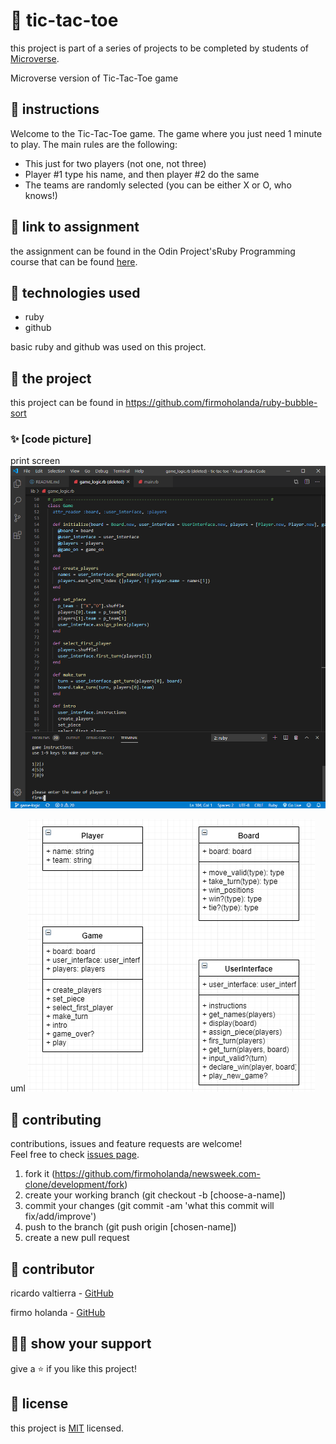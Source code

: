 # 📃 tic-tac-toe

this project is part of a series of projects to be completed by students of [Microverse](https://www.microverse.org/ 'The Global School for Remote Software Developers!').

Microverse version of Tic-Tac-Toe game

## 🔨 instructions

Welcome to the Tic-Tac-Toe game. The game where you just need 1 minute to play.
The main rules are the following:

- This just for two players (not one, not three)
- Player #1 type his name, and then player #2 do the same
- The teams are randomly selected (you can be either X or O, who knows!)

## 🔗 link to assignment

the assignment can be found in the Odin Project'sRuby Programming course that can be found [here](https://www.theodinproject.com/courses/ruby-programming/lessons/oop).



## 📡 technologies used

- ruby
- github

basic ruby and github was used on this project.



## 🚀 the project

this project can be found in https://github.com/firmoholanda/ruby-bubble-sort

### ✨ [code picture]

print screen
<a href="https://github.com/ricardovaltierra/tic-tac-toe/blob/readme-game-instructions/img/screen01.png" target="_blank">
    <img alt="page animation" src="https://github.com/ricardovaltierra/tic-tac-toe/blob/readme-game-instructions/img/screen01.png"/>
</a>


uml
<a href="https://github.com/ricardovaltierra/tic-tac-toe/blob/readme-game-instructions/img/uml01.png" target="_blank">
    <img alt="page animation" src="https://github.com/ricardovaltierra/tic-tac-toe/blob/readme-game-instructions/img/uml01.png"/>
</a>


## 🤝 contributing

contributions, issues and feature requests are welcome!<br/>Feel free to check [issues page](https://github.com/firmoholanda/newsweek.com-clone/development/issues).

1. fork it (https://github.com/firmoholanda/newsweek.com-clone/development/fork)
2. create your working branch (git checkout -b [choose-a-name])
3. commit your changes (git commit -am 'what this commit will fix/add/improve')
4. push to the branch (git push origin [chosen-name])
5. create a new pull request



## 🤖 contributor

ricardo valtierra - [GitHub](https://github.com/ricardovaltierra)

firmo holanda - [GitHub](https://github.com/firmoholanda)



## 🙋‍♂ show your support

give a ⭐️ if you like this project!



## 📝 license

this project is [MIT](https://github.com/firmoholanda/newsweek.com-clone/development/blob/development/license.txt) licensed.
 